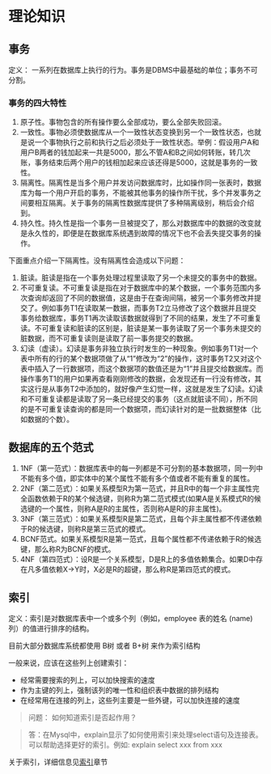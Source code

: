 # 理论知识

## 事务
定义： 一系列在数据库上执行的行为。事务是DBMS中最基础的单位；事务不可分割。

### 事务的四大特性
1. 原子性。事物包含的所有操作要么全部成功，要么全部失败回滚。
2. 一致性。事物必须使数据库从一个一致性状态变换到另一个一致性状态，也就是说一个事物执行之前和执行之后必须处于一致性状态。举例：假设用户A和用户B两者的钱加起来一共是5000，那么不管A和B之间如何转账，转几次账，事务结束后两个用户的钱相加起来应该还得是5000，这就是事务的一致性。
3. 隔离性。隔离性是当多个用户并发访问数据库时，比如操作同一张表时，数据库为每一个用户开启的事务，不能被其他事务的操作所干扰，多个并发事务之间要相互隔离。关于事务的隔离性数据库提供了多种隔离级别，稍后会介绍到。
4. 持久性。持久性是指一个事务一旦被提交了，那么对数据库中的数据的改变就是永久性的，即便是在数据库系统遇到故障的情况下也不会丢失提交事务的操作。

下面重点介绍一下隔离性。没有隔离性会造成以下问题：
1. 脏读。脏读是指在一个事务处理过程里读取了另一个未提交的事务中的数据。
2. 不可重复读。不可重复读是指在对于数据库中的某个数据，一个事务范围内多次查询却返回了不同的数据值，这是由于在查询间隔，被另一个事务修改并提交了。例如事务T1在读取某一数据，而事务T2立马修改了这个数据并且提交事务给数据库，事务T1再次读取该数据就得到了不同的结果，发生了不可重复读。不可重复读和脏读的区别是，脏读是某一事务读取了另一个事务未提交的脏数据，而不可重复读则是读取了前一事务提交的数据。
3. 幻读（虚读）。幻读是事务非独立执行时发生的一种现象。例如事务T1对一个表中所有的行的某个数据项做了从“1”修改为“2”的操作，这时事务T2又对这个表中插入了一行数据项，而这个数据项的数值还是为“1”并且提交给数据库。而操作事务T1的用户如果再查看刚刚修改的数据，会发现还有一行没有修改，其实这行是从事务T2中添加的，就好像产生幻觉一样，这就是发生了幻读。幻读和不可重复读都是读取了另一条已经提交的事务（这点就脏读不同），所不同的是不可重复读查询的都是同一个数据项，而幻读针对的是一批数据整体（比如数据的个数）。

## 数据库的五个范式
1. 1NF（第一范式）：数据库表中的每一列都是不可分割的基本数据项，同一列中不能有多个值，即实体中的某个属性不能有多个值或者不能有重复的属性。
2. 2NF（第二范式）：如果关系模型R为第一范式，并且R中的每一个非主属性完全函数依赖于R的某个候选键，则称R为第二范式模式(如果A是关系模式R的候选键的一个属性，则称A是R的主属性，否则称A是R的非主属性)。
3. 3NF（第三范式）：如果关系模型R是第二范式，且每个非主属性都不传递依赖于R的候选键，则称R是第三范式的模式。
4. BCNF范式。如果关系模型R是第一范式，且每个属性都不传递依赖于R的候选键，那么称R为BCNF的模式。
5. 4NF（第四范式）：设R是一个关系模型，D是R上的多值依赖集合。如果D中存在凡多值依赖X->Y时，X必是R的超键，那么称R是第四范式的模式。


## 索引
定义：索引是对数据库表中一个或多个列（例如，employee 表的姓名 (name) 列）的值进行排序的结构。

目前大部分数据库系统都使用 B树 或者 B+树 来作为索引结构

一般来说，应该在这些列上创建索引：
* 经常需要搜索的列上，可以加快搜索的速度
* 作为主键的列上，强制该列的唯一性和组织表中数据的排列结构
* 在经常用在连接的列上，这些列主要是一些外键，可以加快连接的速度

>问题： 如何知道索引是否起作用？

>答：在Mysql中，explain显示了如何使用索引来处理select语句及连接表。可以帮助选择更好的索引。例如: explain select xxx from xxx

关于索引，详细信息见[索引](./database-index.md)章节

